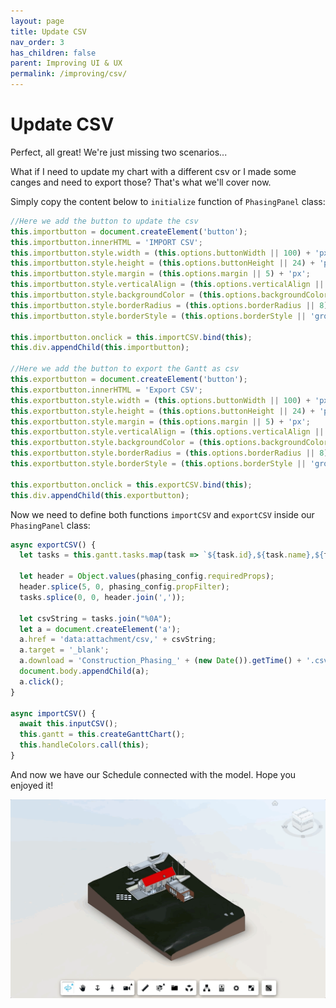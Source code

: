 ```yaml
---
layout: page
title: Update CSV
nav_order: 3
has_children: false
parent: Improving UI & UX
permalink: /improving/csv/
---
```


# Update CSV

Perfect, all great!
We're just missing two scenarios...

What if I need to update my chart with a different csv or I made some canges and need to export those?
That's what we'll cover now.

Simply copy the content below to `initialize` function of `PhasingPanel` class:

```js
//Here we add the button to update the csv
this.importbutton = document.createElement('button');
this.importbutton.innerHTML = 'IMPORT CSV';
this.importbutton.style.width = (this.options.buttonWidth || 100) + 'px';
this.importbutton.style.height = (this.options.buttonHeight || 24) + 'px';
this.importbutton.style.margin = (this.options.margin || 5) + 'px';
this.importbutton.style.verticalAlign = (this.options.verticalAlign || 'middle');
this.importbutton.style.backgroundColor = (this.options.backgroundColor || 'white');
this.importbutton.style.borderRadius = (this.options.borderRadius || 8) + 'px';
this.importbutton.style.borderStyle = (this.options.borderStyle || 'groove');

this.importbutton.onclick = this.importCSV.bind(this);
this.div.appendChild(this.importbutton);

//Here we add the button to export the Gantt as csv
this.exportbutton = document.createElement('button');
this.exportbutton.innerHTML = 'Export CSV';
this.exportbutton.style.width = (this.options.buttonWidth || 100) + 'px';
this.exportbutton.style.height = (this.options.buttonHeight || 24) + 'px';
this.exportbutton.style.margin = (this.options.margin || 5) + 'px';
this.exportbutton.style.verticalAlign = (this.options.verticalAlign || 'middle');
this.exportbutton.style.backgroundColor = (this.options.backgroundColor || 'white');
this.exportbutton.style.borderRadius = (this.options.borderRadius || 8) + 'px';
this.exportbutton.style.borderStyle = (this.options.borderStyle || 'groove');

this.exportbutton.onclick = this.exportCSV.bind(this);
this.div.appendChild(this.exportbutton);
```

Now we need to define both functions `importCSV` and `exportCSV` inside our `PhasingPanel` class:

```js
async exportCSV() {
  let tasks = this.gantt.tasks.map(task => `${task.id},${task.name},${task._start.toISOString().split('T')[0]},${task._end.toISOString().split('T')[0]},${task.progress},${Object.keys(phasing_config.mapTaksNProps).find(key => phasing_config.mapTaksNProps[key] === task.id)},${task.dependencies.join('-')}`);

  let header = Object.values(phasing_config.requiredProps);
  header.splice(5, 0, phasing_config.propFilter);
  tasks.splice(0, 0, header.join(','));

  let csvString = tasks.join("%0A");
  let a = document.createElement('a');
  a.href = 'data:attachment/csv,' + csvString;
  a.target = '_blank';
  a.download = 'Construction_Phasing_' + (new Date()).getTime() + '.csv';
  document.body.appendChild(a);
  a.click();
}

async importCSV() {
  await this.inputCSV();
  this.gantt = this.createGanttChart();
  this.handleColors.call(this);
}
```

And now we have our Schedule connected with the model. Hope you enjoyed it!

![Update CSV](../../assets/images/csv.gif)